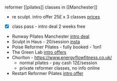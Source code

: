 reformer [[pilates]] classes in [[Manchester]]
- re sculpt. intro offer 25£ x 3 classes [prices](https://resculptstudios.co.uk/?utm_source=ConfidentialGuides.com&utm_medium=Gyms&utm_campaign=Re%3ASculpt+Studios&utm_content=WEBSITE#prices)
- [x] class pass - intro deal 2 weeks free
- Runway Pilates Manchester [intro deal](https://runwaypilates.com/first-timers/)
- Sculpt in Haus - 20/session [insta](https://www.instagram.com/sculptinhauspilates/?hl=en)
- Poise Reformer Pilates - fully booked - 1on1
- The Green Lab [intro offers](https://www.thehealthlabnq.com/pricingoptions)
- Chorlton - https://www.energyflowfitness.co.uk/ 
	- normal pilates - pay cash 12£/session
	- private reformer classes, no info online
- Restart Reformer Pilates [intro offer](https://www.restartpilates.co.uk/group-classes)